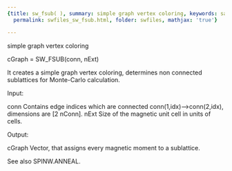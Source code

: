 ```yaml
---
{title: sw_fsub( ), summary: simple graph vertex coloring, keywords: sample, sidebar: sw_sidebar,
  permalink: swfiles_sw_fsub.html, folder: swfiles, mathjax: 'true'}

---
```

simple graph vertex coloring
 
cGraph = SW_FSUB(conn, nExt)
 
It creates a simple graph vertex coloring, determines non connected
sublattices for Monte-Carlo calculation.
 
Input:
 
conn          Contains edge indices which are connected
              conn(1,idx)-->conn(2,idx), dimensions are [2 nConn].
nExt          Size of the magnetic unit cell in units of cells.
 
Output:
 
cGraph        Vector, that assigns every magnetic moment to a sublattice.
 
See also SPINW.ANNEAL.
 
